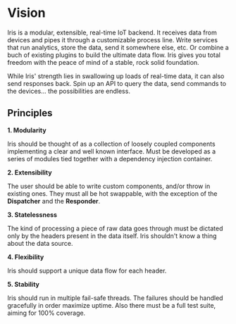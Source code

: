 # Vision

Iris is a modular, extensible, real-time IoT backend. It receives data from devices and pipes it through a customizable process line. Write services that run analytics, store the data, send it somewhere else, etc. Or combine a buch of existing plugins to build the ultimate data flow. Iris gives you total freedom with the peace of mind of a stable, rock solid foundation.

While Iris' strength lies in swallowing up loads of real-time data, it can also send responses back. Spin up an API to query the data, send commands to the devices... the possibilities are endless.


## Principles

**1. Modularity**

Iris should be thought of as a collection of loosely coupled components implementing a clear and well known interface. Must be developed as a series of modules tied together with a dependency injection container.

**2. Extensibility**

The user should be able to write custom components, and/or throw in existing ones. They must all be hot swappable, with the exception of the **Dispatcher** and the **Responder**.

**3. Statelessness**

The kind of processing a piece of raw data goes through must be dictated only by the headers present in the data itself. Iris shouldn't know a thing about the data source.

**4. Flexibility**

Iris should support a unique data flow for each header.

**5. Stability**

Iris should run in multiple fail-safe threads. The failures should be handled gracefully in order maximize uptime. Also there must be a full test suite, aiming for 100% coverage.